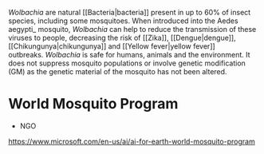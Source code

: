 _Wolbachia_ are natural [[Bacteria|bacteria]] present in up to 60% of insect species, including some mosquitoes. When introduced into the Aedes aegypti_ mosquito, _Wolbachia_ can help to reduce the transmission of these viruses to people, decreasing the risk of [[Zika]], [[Dengue|dengue]], [[Chikungunya|chikungunya]] and [[Yellow fever|yellow fever]] outbreaks. _Wolbachia_ is safe for humans, animals and the environment. It does not suppress mosquito populations or involve genetic modification (GM) as the genetic material of the mosquito has not been altered.
# World Mosquito Program
- NGO

https://www.microsoft.com/en-us/ai/ai-for-earth-world-mosquito-program
